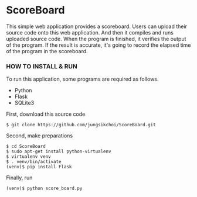 # ScoreBoard
This simple web application provides a scoreboard. Users can upload their source code onto this web application. And then it compiles and runs uploaded source code. When the program is finished, it verifies the output of the program. If the result is accurate, it's going to record the elapsed time of the program in the scoreboard.

### HOW TO INSTALL & RUN
To run this application, some programs are required as follows.
- Python
- Flask
- SQLite3

First, download this source code
```
$ git clone https://github.com/jungsikchoi/ScoreBoard.git
```

Second, make preparations
```
$ cd ScoreBoard
$ sudo apt-get install python-virtualenv
$ virtualenv venv
$ . venv/bin/activate
(venv)$ pip install Flask
```

Finally, run
```
(venv)$ python score_board.py
```
